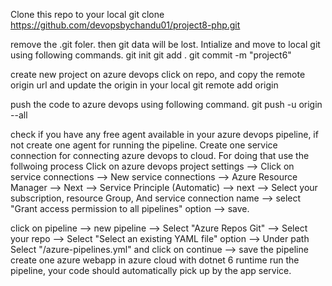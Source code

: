 Clone this repo to your local
git clone https://github.com/devopsbychandu01/project8-php.git

remove the .git foler. then git data will be lost.
Intialize and move to local git using following commands.
git init git add . git commit -m "project6"

create new project on azure devops
click on repo, and copy the remote origin url and update the origin in your local
git remote add origin

push the code to azure devops using following command.
git push -u origin --all

check if you have any free agent available in your azure devops pipeline, if not create one agent for running the pipeline.
Create one service connection for connecting azure devops to cloud. For doing that use the follwoing process
Click on azure devops project settings --> Click on service connections --> New service connections --> Azure Resource Manager --> Next --> Service Principle (Automatic) --> next --> Select your subscription, resource Group, And service connection name --> select "Grant access permission to all pipelines" option --> save.

click on pipeline --> new pipeline --> Select "Azure Repos Git" --> Select your repo --> Select "Select an existing YAML file" option --> Under path Select "/azure-pipelines.yml" and click on continue --> save the pipeline
create one azure webapp in azure cloud with dotnet 6 runtime
run the pipeline, your code should automatically pick up by the app service.